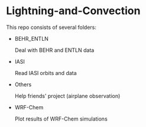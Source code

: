 # Lightning-and-Convection

This repo consists of several folders:

- BEHR_ENTLN

  Deal with BEHR and ENTLN data

- IASI

  Read IASI orbits and data

- Others

  Help friends' project (airplane observation)

- WRF-Chem

  Plot results of WRF-Chem simulations

